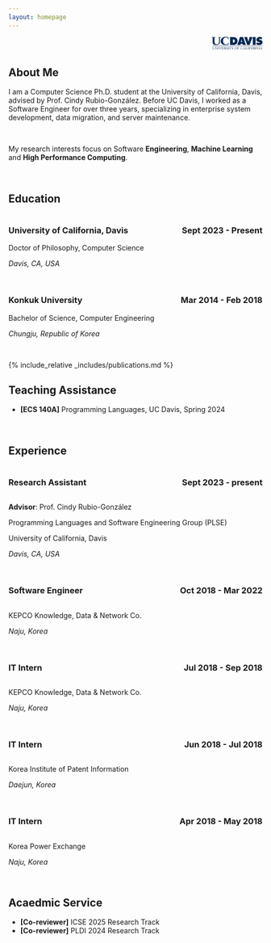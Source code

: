 ```yaml
---
layout: homepage
---
```

<p align="right">
  <img src="./assets/img/ucdavis.png" alt="UC Davis logo" style="width: 20%;">
</p>

## About Me

I am a Computer Science Ph.D. student at the University of California, Davis, advised by Prof. Cindy Rubio-González.
Before UC Davis, I worked as a Software Engineer for over three years, specializing in enterprise system development, data migration, and server maintenance.

<br/>

My research interests focus on Software **Engineering**, **Machine Learning** and **High Performance Computing**.


<br/>

## Education

<div style="display: flex; justify-content: space-between;">
  <span><h3> University of California, Davis</h3></span>
  <span><h3 style="text-align: right;">Sept 2023 - Present</h3></span>
</div>
Doctor of Philosophy, Computer Science

*Davis, CA, USA*  

<br/>   
<div style="display: flex; justify-content: space-between;">
  <span><h3> Konkuk University</h3></span>
  <span><h3 style="text-align: right;">Mar 2014 - Feb 2018</h3></span>
</div>
Bachelor of Science, Computer Engineering

*Chungju, Republic of Korea*


<br/>   

{% include_relative _includes/publications.md %}

## Teaching Assistance

- **[ECS 140A]** Programming Languages, UC Davis, Spring 2024


<br/>

## Experience

<div style="display: flex; justify-content: space-between;">
  <span><h3> Research Assistant</h3></span>
  <span><h3 style="text-align: right;">Sept 2023 - present</h3></span>
</div>

**Advisor**: Prof. Cindy Rubio-González

Programming Languages and Software Engineering Group (PLSE)

University of California, Davis

*Davis, CA, USA*

<br/>   

<div style="display: flex; justify-content: space-between;">
  <span><h3> Software Engineer</h3></span>
  <span><h3 style="text-align: right;">Oct 2018 - Mar 2022</h3></span>
</div>
 
KEPCO Knowledge, Data & Network Co.

*Naju, Korea*

<br/>   

<div style="display: flex; justify-content: space-between;">
  <span><h3> IT Intern</h3></span>
  <span><h3 style="text-align: right;">Jul 2018 - Sep 2018</h3></span>
</div>
 
KEPCO Knowledge, Data & Network Co.

*Naju, Korea*

<br/>   
<div style="display: flex; justify-content: space-between;">
  <span><h3> IT Intern</h3></span>
  <span><h3 style="text-align: right;">Jun 2018 - Jul 2018</h3></span>
</div>

Korea Institute of Patent Information

*Daejun, Korea*

<br/>   
<div style="display: flex; justify-content: space-between;">
  <span><h3> IT Intern</h3></span>
  <span><h3 style="text-align: right;">Apr 2018 - May 2018</h3></span>
</div>

Korea Power Exchange

*Naju, Korea*

<br/>   

## Acaedmic Service

- **[Co-reviewer]** ICSE 2025 Research Track
- **[Co-reviewer]** PLDI 2024 Research Track


<!-- 
**[Feb. 2020]** Our paper about incremental learning is accepted to CVPR 2020.

**[Feb. 2020]** We will host the ACM Multimedia Asia 2020 conference in Singapore!

**[Sept. 2019]** Our paper about few-shot learning is accepted to NeurIPS 2019.

**[Mar. 2019]** Our paper about few-shot learning is accepted to CVPR 2019.

{% include_relative _includes/services.md %}
-->
